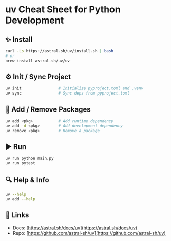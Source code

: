 # uv Cheat Sheet for Python Development

## ✨ Install

```bash
curl -Ls https://astral.sh/uv/install.sh | bash
# or
brew install astral-sh/uv/uv
```

## ⚙️ Init / Sync Project

```bash
uv init                # Initialize pyproject.toml and .venv
uv sync                # Sync deps from pyproject.toml
```

## 🚀 Add / Remove Packages

```bash
uv add <pkg>           # Add runtime dependency
uv add -d <pkg>        # Add development dependency
uv remove <pkg>        # Remove a package
```

## ▶️ Run 

```bash
uv run python main.py
uv run pytest
```

## 🔍 Help & Info

```bash
uv --help
uv add --help
```

## 🔗 Links

* Docs: [https://astral.sh/docs/uv](https://astral.sh/docs/uv)
* Repo: [https://github.com/astral-sh/uv](https://github.com/astral-sh/uv)
